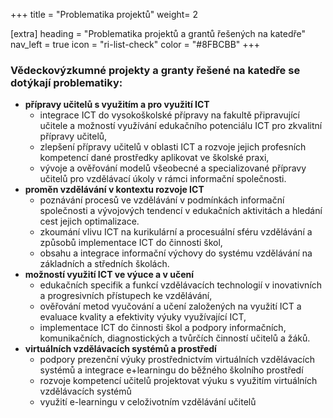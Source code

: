 +++
title = "Problematika projektů" 
weight= 2

[extra]
heading = "Problematika projektů a grantů řešených na katedře"
nav_left = true
icon = "ri-list-check"
color = "#8FBCBB"
+++

### Vědeckovýzkumné projekty a granty řešené na katedře se dotýkají problematiky:

-   **přípravy učitelů s využitím a pro využití ICT**
    -   integrace ICT do vysokoškolské přípravy na fakultě připravující
        učitele a možností využívání edukačního potenciálu ICT pro
        zkvalitní přípravy učitelů,
    -   zlepšení přípravy učitelů v oblasti ICT a rozvoje jejich
        profesních kompetencí dané prostředky aplikovat ve školské
        praxi,
    -   vývoje a ověřování modelů všeobecné a specializované přípravy
        učitelů pro vzdělávací úkoly v rámci informační společnosti.
-   **proměn vzdělávání v kontextu rozvoje ICT**
    -   poznávání procesů ve vzdělávání v podmínkách informační
        společnosti a vývojových tendencí v edukačních aktivitách a
        hledání cest jejich optimalizace.
    -   zkoumání vlivu ICT na kurikulární a procesuální sféru vzdělávání
        a způsobů implementace ICT do činnosti škol,
    -   obsahu a integrace informační výchovy do systému vzdělávání na
        základních a středních školách.
-   **možností využití ICT ve výuce a v učení**
    -   edukačních specifik a funkcí vzdělávacích technologií v
        inovativních a progresivních přístupech ke vzdělávání,
    -   ověřování metod vyučování a učení založených na využití ICT a
        evaluace kvality a efektivity výuky využívající ICT,
    -   implementace ICT do činnosti škol a podpory informačních,
        komunikačních, diagnostických a tvůrčích činností učitelů a
        žáků.
-   **virtuálních vzdělávacích systémů a prostředí**
    -   podpory prezenční výuky prostřednictvím virtuálních vzdělávacích
        systémů a integrace e+learningu do běžného školního prostředí
    -   rozvoje kompetencí učitelů projektovat výuku s využitím
        virtuálních vzdělávacích systémů
    -   využití e-learningu v celoživotním vzdělávání učitelů